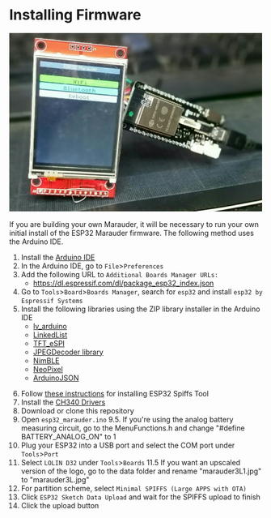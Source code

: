 # Installing Firmware

<p align="left">
  <img alt="ESP32 WROOM-32U" src="https://github.com/justcallmekoko/ESP32Marauder/blob/master/pictures/diy.png?raw=true" width="500">
</p>

If you are building your own Marauder, it will be necessary to run your own initial install of the ESP32 Marauder firmware. The following method uses the Arduino IDE. 

1. Install the [Arduino IDE](https://www.arduino.cc/en/main/software)
2. In the Arduino IDE, go to `File`>`Preferences`
3. Add the following URL to `Additional Boards Manager URLs:`
    - https://dl.espressif.com/dl/package_esp32_index.json
4. Go to `Tools`>`Board`>`Boards Manager`, search for `esp32` and install `esp32 by Espressif Systems`
5. Install the following libraries using the ZIP library installer in the Arduino IDE
    - [lv_arduino](https://github.com/lvgl/lv_arduino)
    - [LinkedList](https://github.com/ivanseidel/LinkedList)
    - [TFT_eSPI](https://github.com/justcallmekoko/TFT_eSPI)
    - [JPEGDecoder library](https://github.com/Bodmer/JPEGDecoder)
    - [NimBLE](https://github.com/h2zero/NimBLE-Arduino)
    - [NeoPixel](https://github.com/adafruit/Adafruit_NeoPixel)
    - [ArduinoJSON](https://github.com/bblanchon/ArduinoJson/releases/tag/v5.13.5)
<!---6. Install Bodmer's [TFT_eSPI](https://github.com/Bodmer/TFT_eSPI) library in your Arduino IDE--->
6. Follow [these instructions](https://github.com/me-no-dev/arduino-esp32fs-plugin) for installing ESP32 Spiffs Tool
7. Install the [CH340 Drivers](https://github.com/justcallmekoko/ESP32Marauder/blob/master/Drivers/CH34x_Install_Windows_v3_4.EXE)
8. Download or clone this repository
9. Open `esp32_marauder.ino`
9.5. If you're using the analog battery measuring circuit, go to the MenuFunctions.h and change "#define BATTERY_ANALOG_ON" to 1
10. Plug your ESP32 into a USB port and select the COM port under `Tools`>`Port`
11. Select `LOLIN D32` under `Tools`>`Boards`
11.5 If you want an upscaled version of the logo, go to the data folder and rename "marauder3L1.jpg" to "marauder3L.jpg"
12. For partition scheme, select `Minimal SPIFFS (Large APPS with OTA)`
12. Click `ESP32 Sketch Data Upload` and wait for the SPIFFS upload to finish
13. Click the upload button